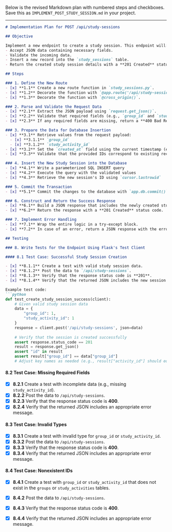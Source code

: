 Below is the revised Markdown plan with numbered steps and checkboxes. Save this as `IMPLEMENT_POST_STUDY_SESSION.md` in your project.

---

```markdown
# Implementation Plan for POST /api/study-sessions

## Objective

Implement a new endpoint to create a study session. This endpoint will:
- Accept JSON data containing necessary fields.
- Validate the incoming data.
- Insert a new record into the `study_sessions` table.
- Return the created study session details with a **201 Created** status code.

## Steps

### 1. Define the New Route
- [x] **1.1** Create a new route function in `study_sessions.py`.
- [x] **1.2** Decorate the function with `@app.route('/api/study-sessions', methods=['POST'])`.
- [x] **1.3** Decorate the function with `@cross_origin()`.

### 2. Parse and Validate the Request Data
- [x] **2.1** Extract the JSON payload using `request.get_json()`.
- [x] **2.2** Validate that required fields (e.g., `group_id` and `study_activity_id`) are present.
- [x] **2.3** If any required fields are missing, return a **400 Bad Request** with an appropriate error message.

### 3. Prepare the Data for Database Insertion
- [x] **3.1** Retrieve values from the request payload:
  - [x] **3.1.1** `group_id`
  - [x] **3.1.2** `study_activity_id`
- [x] **3.2** Set the `created_at` field using the current timestamp (e.g., via `datetime.utcnow()` or `datetime.now()`).
- [x] **3.3** Validate that the provided IDs correspond to existing records in the `groups` and `study_activities` tables.

### 4. Insert the New Study Session into the Database
- [x] **4.1** Write a parameterized SQL INSERT query
- [x] **4.2** Execute the query with the validated values
- [x] **4.3** Retrieve the new session's ID using `cursor.lastrowid`

### 5. Commit the Transaction
- [x] **5.1** Commit the changes to the database with `app.db.commit()`.

### 6. Construct and Return the Success Response
- [x] **6.1** Build a JSON response that includes the newly created study session details (e.g., `id`, `group_id`, `activity_id`, `start_time`).
- [x] **6.2** Return the response with a **201 Created** status code.

### 7. Implement Error Handling
- [x] **7.1** Wrap the entire logic in a try-except block.
- [x] **7.2** In case of an error, return a JSON response with the error message and a **500 Internal Server Error** status code.

## Testing

### 8. Write Tests for the Endpoint Using Flask's Test Client

#### 8.1 Test Case: Successful Study Session Creation

- [x] **8.1.1** Create a test with valid study session data.
- [x] **8.1.2** Post the data to `/api/study-sessions`.
- [x] **8.1.3** Verify that the response status code is **201**.
- [x] **8.1.4** Verify that the returned JSON includes the new session's details.

Example test code:
```python
def test_create_study_session_success(client):
    # Given valid study session data
    data = {
        "group_id": 1,
        "study_activity_id": 1
    }
    response = client.post('/api/study-sessions', json=data)
    
    # Verify that the session is created successfully
    assert response.status_code == 201
    result = response.get_json()
    assert "id" in result
    assert result["group_id"] == data["group_id"]
    # Adjust key names as needed (e.g., result["activity_id"] should equal data["study_activity_id"])
```

#### 8.2 Test Case: Missing Required Fields

- [x] **8.2.1** Create a test with incomplete data (e.g., missing `study_activity_id`).
- [x] **8.2.2** Post the data to `/api/study-sessions`.
- [x] **8.2.3** Verify that the response status code is **400**.
- [x] **8.2.4** Verify that the returned JSON includes an appropriate error message.

#### 8.3 Test Case: Invalid Types

- [x] **8.3.1** Create a test with invalid type for `group_id` or `study_activity_id`.
- [x] **8.3.2** Post the data to `/api/study-sessions`.
- [x] **8.3.3** Verify that the response status code is **400**.
- [x] **8.3.4** Verify that the returned JSON includes an appropriate error message.

#### 8.4 Test Case: Nonexistent IDs

- [x] **8.4.1** Create a test with `group_id` or `study_activity_id` that does not exist in the `groups` or `study_activities` tables.
- [x] **8.4.2** Post the data to `/api/study-sessions`.
- [x] **8.4.3** Verify that the response status code is **400**.
- [x] **8.4.4** Verify that the returned JSON includes an appropriate error message.


